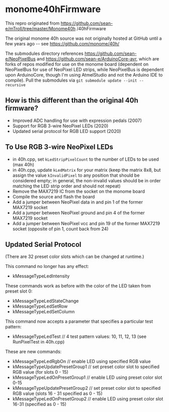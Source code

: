 # monome40hFirmware
This repro originated from https://github.com/sean-e/mTroll/tree/master/Monome40h /40hFirmware

The original monome 40h source was not originally hosted at GitHub until a few years ago -- see https://github.com/monome/40h/ 

The submodules directory references https://github.com/sean-e/NeoPixelBus and https://github.com/sean-e/ArduinoCore-avr, which are forks of repos modified for use on the monome board (dependent on NeoPixelBus for use of NeoPixel LED strips, while NeoPixelBus is dependent upon ArduinoCore, though I'm using AtmelStudio and not the Arduino IDE to compile).  Pull the submodules via `git submodule update --init --recursive`

## How is this different than the original 40h firmware?
- Improved ADC handling for use with expression pedals (2007)
- Support for RGB 3-wire NeoPixel LEDs (2020)
- Updated serial protocol for RGB LED support (2020)

## To Use RGB 3-wire NeoPixel LEDs
- in 40h.cpp, set `kLedStripPixelCount` to the number of LEDs to be used (max 40h)
- in 40h.cpp, update `kLedMatrix` for your matrix (keep the matrix 8x8, but assign the value `kInvalidPixel` to any position that should be considered empty; in general, the non-invalid values should be in order matching the LED strip order and should not repeat)
- Remove the MAX7219 IC from the socket on the monome board
- Compile the source and flash the board
- Add a jumper between NeoPixel data in and pin 1 of the former MAX7219 socket
- Add a jumper between NeoPixel ground and pin 4 of the former MAX7219 socket
- Add a jumper between NeoPixel vcc and pin 19 of the former MAX7219 socket (opposite of pin 1, count back from 24)

## Updated Serial Protocol
(There are 32 preset color slots which can be changed at runtime.)

This command no longer has any effect:
- kMessageTypeLedIntensity

These commands work as before with the color of the LED taken from preset slot 0:
- kMessageTypeLedStateChange
- kMessageTypeLedSetRow
- kMessageTypeLedSetColumn

This command now accepts a parameter that specifies a particular test pattern:
- kMessageTypeLedTest                      // 4 test pattern values: 10, 11, 12, 13 (see RunPixelTest in 40h.cpp)

These are new commands:
- kMessageTypeLedRgbOn                     // enable LED using specified RGB value
- kMessageTypeUpdatePresetGroup1           // set preset color slot to specified RGB value (for slots 0 - 15)
- kMessageTypeLedOnPresetGroup1            // enable LED using preset color slot 0-15
- kMessageTypeUpdatePresetGroup2           // set preset color slot to specified RGB value (slots 16 - 31 specified as 0 - 15)
- kMessageTypeLedOnPresetGroup2            // enable LED using preset color slot 16-31 (specified as 0 - 15)
